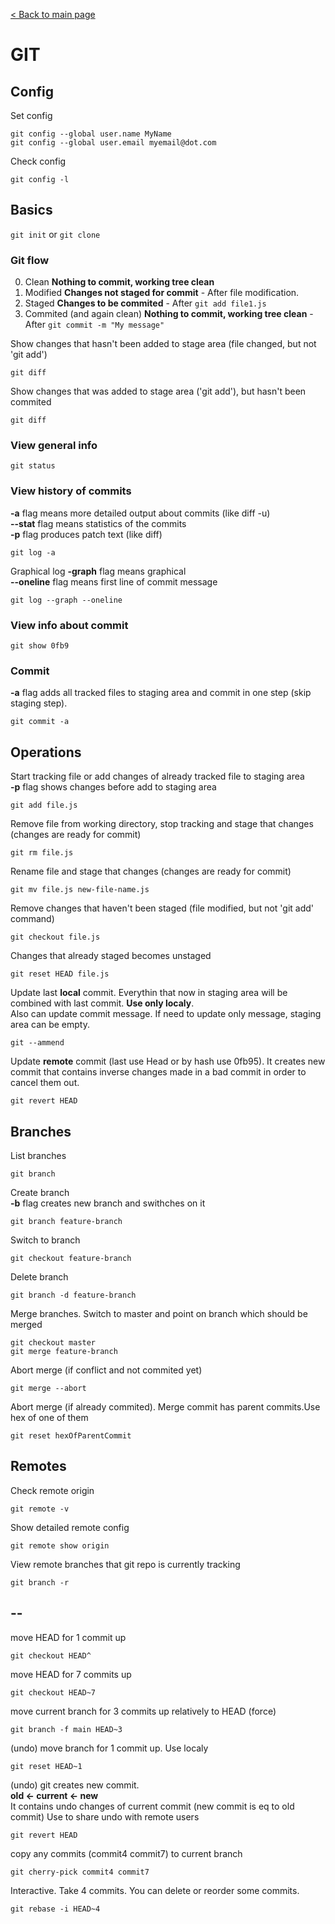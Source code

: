 [< Back to main page](../readme.md)

# GIT

## Config

Set config
```
git config --global user.name MyName
git config --global user.email myemail@dot.com
```

Check config
```
git config -l
```

## Basics

`git init` or `git clone`

### Git flow

0. Clean **Nothing to commit, working tree clean**
1. Modified **Changes not staged for commit** - After file modification.
2. Staged **Changes to be commited** - After `git add file1.js`
3. Commited (and again clean) **Nothing to commit, working tree clean** - After `git commit -m "My message"`

Show changes that hasn't been added to stage area (file changed, but not 'git add')

```
git diff
```

Show changes that was added to stage area ('git add'), but hasn't been commited

```
git diff
```

### View general info
```
git status
```

### View history of commits </br>
**-a**  flag means more detailed output about commits (like diff -u) </br>
**--stat**  flag means statistics of the commits </br>
**-p**  flag produces patch text (like diff)
```
git log -a
```

Graphical log
**-graph**  flag means graphical</br>
**--oneline**  flag means first line of commit message</br>
```
git log --graph --oneline
```

### View info about commit
```
git show 0fb9
```

### Commit </br>
**-a**  flag adds all tracked files to staging area and commit in one step (skip staging step).
```
git commit -a
```



## Operations

Start tracking file or add changes of already tracked file to staging area </br>
**-p**  flag shows changes before add to staging area

```
git add file.js
```

Remove file from working directory, stop tracking and stage that changes (changes are ready for commit)

```
git rm file.js
```

Rename file and stage that changes (changes are ready for commit)
```
git mv file.js new-file-name.js
```

Remove changes that haven't been staged (file modified, but not 'git add' command)
```
git checkout file.js
```

Changes that already staged becomes unstaged
```
git reset HEAD file.js
```

Update last **local** commit. Everythin that now in staging area will be combined with last commit. **Use only localy**. </br> Also can update commit message. If need to update only message, staging area can be empty.
```
git --ammend
```

Update **remote** commit (last use Head or by hash use 0fb95). It creates new commit that contains inverse changes made in a bad commit in order to cancel them out.
```
git revert HEAD
```
## Branches
List branches
```
git branch
```
Create branch</br>
**-b** flag creates new branch and swithches on it
```
git branch feature-branch
```
Switch to branch
```
git checkout feature-branch
```
Delete branch
```
git branch -d feature-branch
```
Merge branches. Switch to master and point on branch which should be merged
```
git checkout master
git merge feature-branch
```

Abort merge (if conflict and not commited yet)
```
git merge --abort
```

Abort merge (if already commited). Merge commit has parent commits.Use hex of one of them
```
git reset hexOfParentCommit
```

## Remotes
Check remote origin
```
git remote -v
```
Show detailed remote config
```
git remote show origin
```
View remote branches that git repo is currently tracking
```
git branch -r
```

## --

move HEAD for 1 commit up

```
git checkout HEAD^
```

move HEAD for 7 commits up
```
git checkout HEAD~7
```

move current branch for 3 commits up relatively to HEAD (force)
```
git branch -f main HEAD~3
```

(undo) move branch for 1 commit up. Use localy
```
git reset HEAD~1
```

(undo) git creates new commit. </br>
**old <- current <- new** </br>
It contains undo changes of current commit
(new commit is eq to old commit)
Use to share undo with remote users
```
git revert HEAD
```

copy any commits (commit4 commit7) to current branch
```
git cherry-pick commit4 commit7
```

Interactive. Take 4 commits. You can delete or reorder some commits.
```
git rebase -i HEAD~4
```